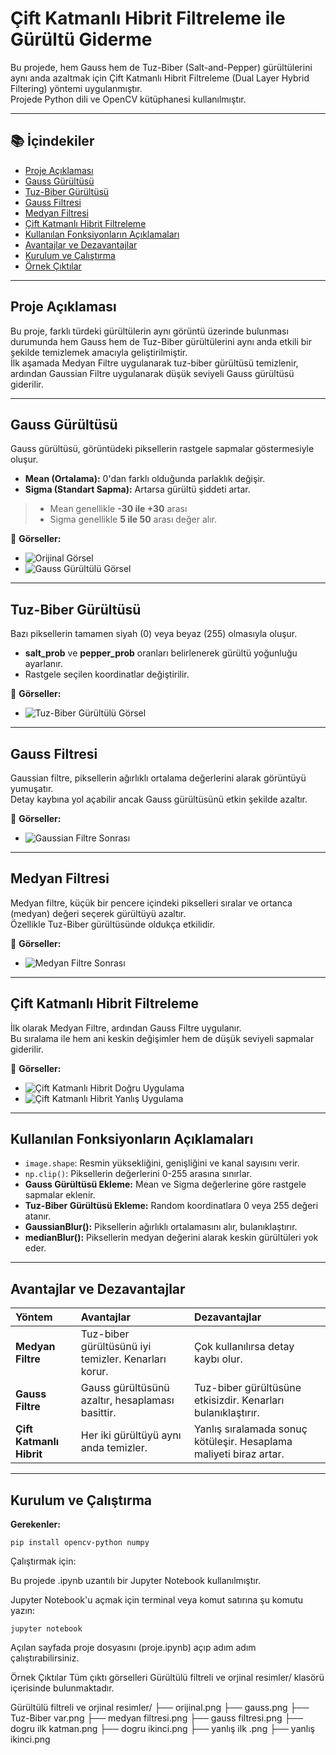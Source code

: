 # Çift Katmanlı Hibrit Filtreleme ile Gürültü Giderme

Bu projede, hem Gauss hem de Tuz-Biber (Salt-and-Pepper) gürültülerini aynı anda azaltmak için Çift Katmanlı Hibrit Filtreleme (Dual Layer Hybrid Filtering) yöntemi uygulanmıştır.  
Projede Python dili ve OpenCV kütüphanesi kullanılmıştır.

---

## 📚 İçindekiler
- [Proje Açıklaması](#proje-açıklaması)
- [Gauss Gürültüsü](#gauss-gürültüsü)
- [Tuz-Biber Gürültüsü](#tuz-biber-gürültüsü)
- [Gauss Filtresi](#gauss-filtresi)
- [Medyan Filtresi](#medyan-filtresi)
- [Çift Katmanlı Hibrit Filtreleme](#çift-katmanlı-hibrit-filtreleme)
- [Kullanılan Fonksiyonların Açıklamaları](#kullanılan-fonksiyonların-açıklamaları)
- [Avantajlar ve Dezavantajlar](#avantajlar-ve-dezavantajlar)
- [Kurulum ve Çalıştırma](#kurulum-ve-çalıştırma)
- [Örnek Çıktılar](#örnek-çıktılar)

---

## Proje Açıklaması

Bu proje, farklı türdeki gürültülerin aynı görüntü üzerinde bulunması durumunda hem Gauss hem de Tuz-Biber gürültülerini aynı anda etkili bir şekilde temizlemek amacıyla geliştirilmiştir.  
İlk aşamada Medyan Filtre uygulanarak tuz-biber gürültüsü temizlenir, ardından Gaussian Filtre uygulanarak düşük seviyeli Gauss gürültüsü giderilir.

---

## Gauss Gürültüsü

Gauss gürültüsü, görüntüdeki piksellerin rastgele sapmalar göstermesiyle oluşur.  
- **Mean (Ortalama):** 0'dan farklı olduğunda parlaklık değişir.
- **Sigma (Standart Sapma):** Artarsa gürültü şiddeti artar.

> - Mean genellikle **-30 ile +30** arası
> - Sigma genellikle **5 ile 50** arası değer alır.

📸 **Görseller:**
- ![Orijinal Görsel](Gürültülü%20filtreli%20ve%20orjinal%20resimler/orijinal.png)
- ![Gauss Gürültülü Görsel](Gürültülü%20filtreli%20ve%20orjinal%20resimler/gauss.png)

---

## Tuz-Biber Gürültüsü

Bazı piksellerin tamamen siyah (0) veya beyaz (255) olmasıyla oluşur.  
- **salt_prob** ve **pepper_prob** oranları belirlenerek gürültü yoğunluğu ayarlanır.
- Rastgele seçilen koordinatlar değiştirilir.

📸 **Görseller:**
- ![Tuz-Biber Gürültülü Görsel](Gürültülü%20filtreli%20ve%20orjinal%20resimler/Tuz%20Biber%20var.png)

---

## Gauss Filtresi

Gaussian filtre, piksellerin ağırlıklı ortalama değerlerini alarak görüntüyü yumuşatır.  
Detay kaybına yol açabilir ancak Gauss gürültüsünü etkin şekilde azaltır.

📸 **Görseller:**
- ![Gaussian Filtre Sonrası](Gürültülü%20filtreli%20ve%20orjinal%20resimler/gauss%20filtresi.png)

---

## Medyan Filtresi

Medyan filtre, küçük bir pencere içindeki pikselleri sıralar ve ortanca (medyan) değeri seçerek gürültüyü azaltır.  
Özellikle Tuz-Biber gürültüsünde oldukça etkilidir.

📸 **Görseller:**
- ![Medyan Filtre Sonrası](Gürültülü%20filtreli%20ve%20orjinal%20resimler/medyan%20filtresi.png)

---

## Çift Katmanlı Hibrit Filtreleme

İlk olarak Medyan Filtre, ardından Gauss Filtre uygulanır.  
Bu sıralama ile hem ani keskin değişimler hem de düşük seviyeli sapmalar giderilir.

📸 **Görseller:**
- ![Çift Katmanlı Hibrit Doğru Uygulama](Gürültülü%20filtreli%20ve%20orjinal%20resimler/dogru%20ikinci.png)
- ![Çift Katmanlı Hibrit Yanlış Uygulama](Gürültülü%20filtreli%20ve%20orjinal%20resimler/yanlıs%20ikinci.png)

---

## Kullanılan Fonksiyonların Açıklamaları

- `image.shape`: Resmin yüksekliğini, genişliğini ve kanal sayısını verir.
- `np.clip()`: Piksellerin değerlerini 0-255 arasına sınırlar.
- **Gauss Gürültüsü Ekleme:** Mean ve Sigma değerlerine göre rastgele sapmalar eklenir.
- **Tuz-Biber Gürültüsü Ekleme:** Random koordinatlara 0 veya 255 değeri atanır.
- **GaussianBlur():** Piksellerin ağırlıklı ortalamasını alır, bulanıklaştırır.
- **medianBlur():** Piksellerin medyan değerini alarak keskin gürültüleri yok eder.

---

## Avantajlar ve Dezavantajlar

| Yöntem                       | Avantajlar                                           | Dezavantajlar                                                       |
|:-----------------------------|:-----------------------------------------------------|:--------------------------------------------------------------------|
| **Medyan Filtre**            | Tuz-biber gürültüsünü iyi temizler. Kenarları korur. | Çok kullanılırsa detay kaybı olur.                                  |
| **Gauss Filtre**             | Gauss gürültüsünü azaltır, hesaplaması basittir.     | Tuz-biber gürültüsüne etkisizdir. Kenarları bulanıklaştırır.        |
| **Çift Katmanlı Hibrit**     | Her iki gürültüyü aynı anda temizler.                | Yanlış sıralamada sonuç kötüleşir. Hesaplama maliyeti biraz artar.  |

---
## Kurulum ve Çalıştırma

**Gerekenler:**

```
pip install opencv-python numpy 
```

Çalıştırmak için:

Bu projede .ipynb uzantılı bir Jupyter Notebook kullanılmıştır.

Jupyter Notebook'u açmak için terminal veya komut satırına şu komutu yazın:
```
jupyter notebook
```
Açılan sayfada proje dosyasını (proje.ipynb) açıp adım adım çalıştırabilirsiniz.


Örnek Çıktılar
Tüm çıktı görselleri Gürültülü filtreli ve orjinal resimler/ klasörü içerisinde bulunmaktadır.

Gürültülü filtreli ve orjinal resimler/
├── orijinal.png
├── gauss.png
├── Tuz-Biber var.png
├── medyan filtresi.png
├── gauss filtresi.png
├── dogru ilk katman.png
├── dogru ikinci.png
├── yanlış ilk .png
├── yanlış ikinci.png





